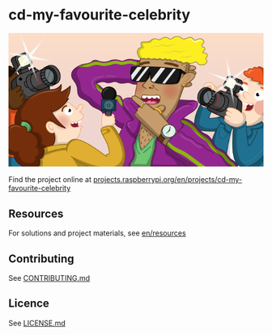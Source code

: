 # cd-my-favourite-celebrity

![cd-my-favourite-celebrity](banner.png)

Find the project online at [projects.raspberrypi.org/en/projects/cd-my-favourite-celebrity](https://projects.raspberrypi.org/en/projects/cd-my-favourite-celebrity)

## Resources
For solutions and project materials, see [en/resources](https://github.com/raspberrypilearning/cd-my-favourite-celebrity/tree/master/en/resources)

## Contributing
See [CONTRIBUTING.md](CONTRIBUTING.md)

## Licence
 See [LICENSE.md](LICENSE.md)